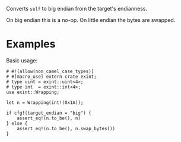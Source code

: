 Converts `self` to big endian from the target's endianness.

On big endian this is a no-op. On little endian the bytes are swapped.

# Examples

Basic usage:

```
# #![allow(non_camel_case_types)]
# #[macro_use] extern crate exint;
# type uint = exint::uint<4>;
# type int  = exint::int<4>;
use exint::Wrapping;

let n = Wrapping(int!(0x1A));

if cfg!(target_endian = "big") {
    assert_eq!(n.to_be(), n)
} else {
    assert_eq!(n.to_be(), n.swap_bytes())
}
```
